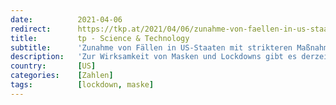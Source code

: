 ```yaml
---
date:          2021-04-06
redirect:      https://tkp.at/2021/04/06/zunahme-von-faellen-in-us-staaten-mit-strikteren-massnahmen/
title:         tp - Science & Technology
subtitle:      'Zunahme von Fällen in US-Staaten mit strikteren Maßnahmen'
description:   'Zur Wirksamkeit von Masken und Lockdowns gibt es derzeit einen weiteren Großversuch, nämlich in den USA. Nachdem in Europa bereits Schweden eindrücklich bewiesen hat, dass Lockdowns, Masken, Schließungen von Schulen, Restaurants und Geschäften nichts am Infektionsgeschehen ändern, aber Arbeitsplätze, Gesundheit und Psyche zerstören, zeigen nun die Vergleiche zwischen US-Bundesstaaten, dass striktere Maßnahmen sich sogar negativ …'
country:       [US]
categories:    [Zahlen]
tags:          [lockdown, maske]
---
```

